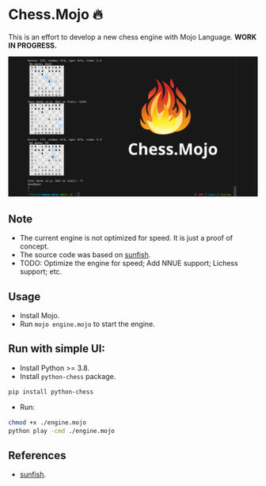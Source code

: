 # Chess.Mojo 🔥

This is an effort to develop a new chess engine with Mojo Language. **WORK IN PROGRESS.**

![Chess.Mojo](./chess.mojo.png)

## Note

- The current engine is not optimized for speed. It is just a proof of concept.
- The source code was based on [sunfish](https://github.com/thomasahle/sunfish/).
- TODO: Optimize the engine for speed; Add NNUE support; Lichess support; etc.

## Usage

- Install Mojo.
- Run `mojo engine.mojo` to start the engine.


## Run with simple UI:

- Install Python >= 3.8.
- Install `python-chess` package.

```bash
pip install python-chess
```

- Run:

```bash
chmod +x ./engine.mojo
python play -cmd ./engine.mojo
```

## References

- [sunfish](https://github.com/thomasahle/sunfish/).
